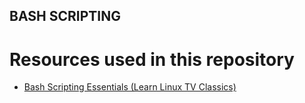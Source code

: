 ## BASH SCRIPTING 

# Resources used in this repository

- [Bash Scripting Essentials (Learn Linux TV Classics)](https://www.youtube.com/playlist?list=PLT98CRl2KxKGj-VKtApD8-zCqSaN2mD4w)
